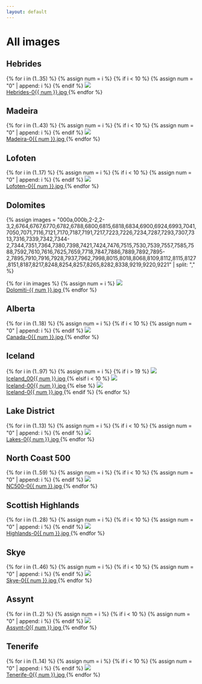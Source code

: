 ```yaml
---
layout: default
---
```


<h1>All images</h1>

<h2>Hebrides</h2>

<div class="flex flex-wrap">
  {% for i in (1..35) %}
    {% assign num = i %}
    {% if i < 10 %}
        {% assign num = "0" | append: i %}
    {% endif %}
    <a href="https://mathayward.imgix.net/Hebrides-0{{ num }}.jpg" target="_blank" class="w-1/3 p-2">
      <img src="https://mathayward.imgix.net/Hebrides-0{{ num }}.jpg?w=600"><br>
      Hebrides-0{{ num }}.jpg
    </a>
  {% endfor %}
</div>

<h2>Madeira</h2>

<div class="flex flex-wrap">
  {% for i in (1..43) %}
    {% assign num = i %}
    {% if i < 10 %}
        {% assign num = "0" | append: i %}
    {% endif %}
    <a href="https://mathayward.imgix.net/Madeira-0{{ num }}.jpg" target="_blank" class="w-1/3 p-2">
      <img src="https://mathayward.imgix.net/Madeira-0{{ num }}.jpg?w=600"><br>
      Madeira-0{{ num }}.jpg
    </a>
  {% endfor %}
</div>

<h2>Lofoten</h2>

<div class="flex flex-wrap">
  {% for i in (1..17) %}
    {% assign num = i %}
    {% if i < 10 %}
        {% assign num = "0" | append: i %}
    {% endif %}
    <a href="https://mathayward.imgix.net/Lofoten-0{{ num }}.jpg" target="_blank" class="w-1/3 p-2">
      <img src="https://mathayward.imgix.net/Lofoten-0{{ num }}.jpg?w=600"><br>
      Lofoten-0{{ num }}.jpg
    </a>
  {% endfor %}
</div>

<h2>Dolomites</h2>

<div class="flex flex-wrap">
  {% assign images = "000a,000b,2-2,2-3,2,6764,6767,6770,6782,6788,6800,6815,6818,6834,6900,6924,6993,7041,7050,7071,7116,7121,7170,7187,7191,7217,7223,7226,7234,7287,7293,7307,7313,7316,7339,7342,7344-2,7344,7351,7364,7380,7398,7421,7424,7476,7515,7530,7539,7557,7585,7588,7592,7610,7616,7625,7659,7718,7847,7886,7889,7892,7895-2,7895,7910,7916,7928,7937,7962,7998,8015,8018,8068,8109,8112,8115,8127,8151,8187,8217,8248,8254,8257,8265,8282,8338,9219,9220,9221" | split: "," %}

  {% for i in images %}
    {% assign num = i %}
    <a href="https://mathayward.imgix.net/Dolomiti-{{ num }}.jpg" target="_blank" class="w-1/3 p-2">
      <img src="https://mathayward.imgix.net/Dolomiti-{{ num }}.jpg?w=600"><br>
      Dolomiti-{{ num }}.jpg
    </a>
  {% endfor %}
</div>

<h2>Alberta</h2>

<div class="flex flex-wrap">
  {% for i in (1..18) %}
    {% assign num = i %}
    {% if i < 10 %}
        {% assign num = "0" | append: i %}
    {% endif %}
    <a href="https://mathayward.imgix.net/Canada-0{{ num }}.jpg" target="_blank" class="w-1/3 p-2">
      <img src="https://mathayward.imgix.net/Canada-0{{ num }}.jpg?w=600"><br>
      Canada-0{{ num }}.jpg
    </a>
  {% endfor %}
</div>

<h2>Iceland</h2>

<div class="flex flex-wrap">
  {% for i in (1..97) %}
    {% assign num = i %}
    {% if i > 19 %}
      <a href="https://mathayward.imgix.net/Iceland_00{{ num }}.jpg" target="_blank" class="w-1/3 p-2">
        <img src="https://mathayward.imgix.net/Iceland_00{{ num }}.jpg?w=600"><br>
        Iceland_00{{ num }}.jpg
      </a>
    {% elsif i < 10 %}
      <a href="https://mathayward.imgix.net/Iceland-00{{ num }}.jpg" target="_blank" class="w-1/3 p-2">
        <img src="https://mathayward.imgix.net/Iceland-00{{ num }}.jpg?w=600"><br>
        Iceland-00{{ num }}.jpg
      </a>
    {% else %}
      <a href="https://mathayward.imgix.net/Iceland-0{{ num }}.jpg" target="_blank" class="w-1/3 p-2">
        <img src="https://mathayward.imgix.net/Iceland-0{{ num }}.jpg?w=600"><br>
        Iceland-0{{ num }}.jpg
      </a>
    {% endif %}
  {% endfor %}
</div>

<h2>Lake District</h2>

<div class="flex flex-wrap">
  {% for i in (1..13) %}
    {% assign num = i %}
    {% if i < 10 %}
        {% assign num = "0" | append: i %}
    {% endif %}
    <a href="https://mathayward.imgix.net/Lakes-0{{ num }}.jpg" target="_blank" class="w-1/3 p-2">
      <img src="https://mathayward.imgix.net/Lakes-0{{ num }}.jpg?w=600"><br>
      Lakes-0{{ num }}.jpg
    </a>
  {% endfor %}
</div>

<h2>North Coast 500</h2>

<div class="flex flex-wrap">
  {% for i in (1..59) %}
    {% assign num = i %}
    {% if i < 10 %}
        {% assign num = "0" | append: i %}
    {% endif %}
    <a href="https://mathayward.imgix.net/NC500-0{{ num }}.jpg" target="_blank" class="w-1/3 p-2">
      <img src="https://mathayward.imgix.net/NC500-0{{ num }}.jpg?w=600"><br>
      NC500-0{{ num }}.jpg
    </a>
  {% endfor %}
</div>

<h2>Scottish Highlands</h2>

<div class="flex flex-wrap">
  {% for i in (1..28) %}
    {% assign num = i %}
    {% if i < 10 %}
        {% assign num = "0" | append: i %}
    {% endif %}
    <a href="https://mathayward.imgix.net/Highlands-0{{ num }}.jpg" target="_blank" class="w-1/3 p-2">
      <img src="https://mathayward.imgix.net/Highlands-0{{ num }}.jpg?w=600"><br>
      Highlands-0{{ num }}.jpg
    </a>
  {% endfor %}
</div>

<h2>Skye</h2>

<div class="flex flex-wrap">
  {% for i in (1..46) %}
    {% assign num = i %}
    {% if i < 10 %}
        {% assign num = "0" | append: i %}
    {% endif %}
    <a href="https://mathayward.imgix.net/Skye-0{{ num }}.jpg" target="_blank" class="w-1/3 p-2">
      <img src="https://mathayward.imgix.net/Skye-0{{ num }}.jpg?w=600"><br>
      Skye-0{{ num }}.jpg
    </a>
  {% endfor %}
</div>

<h2>Assynt</h2>

<div class="flex flex-wrap">
  {% for i in (1..2) %}
    {% assign num = i %}
    {% if i < 10 %}
        {% assign num = "0" | append: i %}
    {% endif %}
    <a href="https://mathayward.imgix.net/Assynt-0{{ num }}.jpg" target="_blank" class="w-1/3 p-2">
      <img src="https://mathayward.imgix.net/Assynt-0{{ num }}.jpg?w=600"><br>
      Assynt-0{{ num }}.jpg
    </a>
  {% endfor %}
</div>

<h2>Tenerife</h2>

<div class="flex flex-wrap">
  {% for i in (1..14) %}
    {% assign num = i %}
    {% if i < 10 %}
        {% assign num = "0" | append: i %}
    {% endif %}
    <a href="https://mathayward.imgix.net/Tenerife-0{{ num }}.jpg" target="_blank" class="w-1/3 p-2">
      <img src="https://mathayward.imgix.net/Tenerife-0{{ num }}.jpg?w=600"><br>
      Tenerife-0{{ num }}.jpg
    </a>
  {% endfor %}
</div>